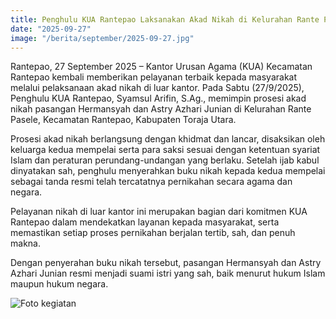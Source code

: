 ```yaml
---
title: Penghulu KUA Rantepao Laksanakan Akad Nikah di Kelurahan Rante Pasele
date: "2025-09-27"
image: "/berita/september/2025-09-27.jpg"
---
```


Rantepao, 27 September 2025 – Kantor Urusan Agama (KUA) Kecamatan Rantepao kembali memberikan pelayanan terbaik kepada masyarakat melalui pelaksanaan akad nikah di luar kantor. Pada Sabtu (27/9/2025), Penghulu KUA Rantepao, Syamsul Arifin, S.Ag., memimpin prosesi akad nikah pasangan Hermansyah dan Astry Azhari Junian di Kelurahan Rante Pasele, Kecamatan Rantepao, Kabupaten Toraja Utara.

Prosesi akad nikah berlangsung dengan khidmat dan lancar, disaksikan oleh keluarga kedua mempelai serta para saksi sesuai dengan ketentuan syariat Islam dan peraturan perundang-undangan yang berlaku. Setelah ijab kabul dinyatakan sah, penghulu menyerahkan buku nikah kepada kedua mempelai sebagai tanda resmi telah tercatatnya pernikahan secara agama dan negara.

Pelayanan nikah di luar kantor ini merupakan bagian dari komitmen KUA Rantepao dalam mendekatkan layanan kepada masyarakat, serta memastikan setiap proses pernikahan berjalan tertib, sah, dan penuh makna.

Dengan penyerahan buku nikah tersebut, pasangan Hermansyah dan Astry Azhari Junian resmi menjadi suami istri yang sah, baik menurut hukum Islam maupun hukum negara.

![Foto kegiatan](/berita/september/2025-09-27.jpg)